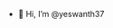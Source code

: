 - 👋 Hi, I’m @yeswanth37


<!---
yeswanth37/yeswanth37 is a ✨ special ✨ repository because its `README.md` (this file) appears on your GitHub profile.
You can click the Preview link to take a look at your changes.
--->
